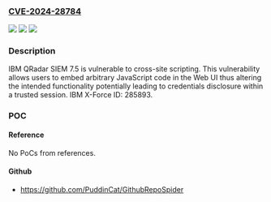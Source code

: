 ### [CVE-2024-28784](https://cve.mitre.org/cgi-bin/cvename.cgi?name=CVE-2024-28784)
![](https://img.shields.io/static/v1?label=Product&message=QRadar%20SIEM&color=blue)
![](https://img.shields.io/static/v1?label=Version&message=%3D%207.5%20&color=brighgreen)
![](https://img.shields.io/static/v1?label=Vulnerability&message=CWE-79%20Improper%20Neutralization%20of%20Input%20During%20Web%20Page%20Generation%20('Cross-site%20Scripting')&color=brighgreen)

### Description

IBM QRadar SIEM 7.5 is vulnerable to cross-site scripting. This vulnerability allows users to embed arbitrary JavaScript code in the Web UI thus altering the intended functionality potentially leading to credentials disclosure within a trusted session.  IBM X-Force ID:  285893.

### POC

#### Reference
No PoCs from references.

#### Github
- https://github.com/PuddinCat/GithubRepoSpider

